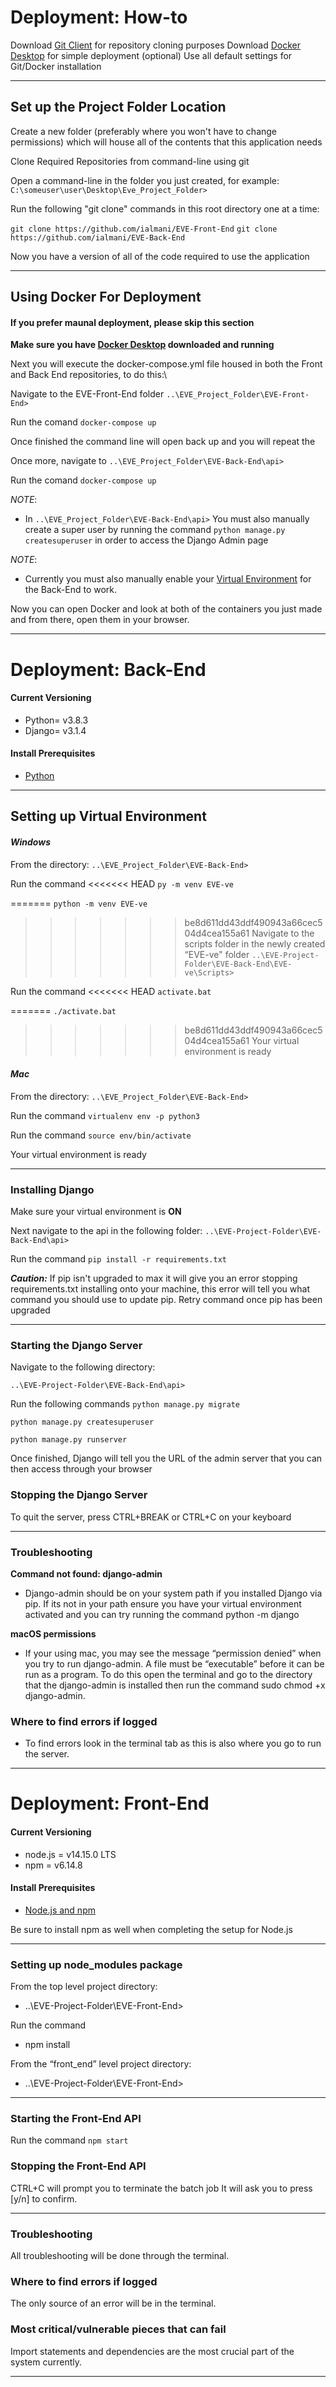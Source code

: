 # Deployment: How-to

Download [Git Client](https://git-scm.com/downloads) for repository cloning purposes
Download [Docker Desktop](https://www.docker.com/products/docker-desktop) for simple deployment (optional)
Use all default settings for Git/Docker installation
___
## Set up the Project Folder Location
Create a new folder (preferably where you won't have to change permissions) which will house all of the contents that this application needs

Clone Required Repositories from command-line using git

Open a command-line in the folder you just created, for example:
``` C:\someuser\user\Desktop\Eve_Project_Folder> ```

Run the following "git clone" commands in this root directory one at a time:

```git clone https://github.com/ialmani/EVE-Front-End```
```git clone https://github.com/ialmani/EVE-Back-End```

Now you have a version of all of the code required to use the application
___
## Using Docker For Deployment 
#### **If you prefer maunal deployment, please skip this section**

**Make sure you have [Docker Desktop](https://www.docker.com/products/docker-desktop) downloaded and running**

Next you will execute the docker-compose.yml file housed in both the Front and Back End repositories, to do this:\

Navigate to the EVE-Front-End folder 
```..\EVE_Project_Folder\EVE-Front-End>```

Run the comand
```docker-compose up```

Once finished the command line will open back up and you will repeat the 

Once more, navigate to 
```..\EVE_Project_Folder\EVE-Back-End\api>```

Run the comand
```docker-compose up```

*NOTE*: 
- In ```..\EVE_Project_Folder\EVE-Back-End\api>``` You must also manually create a super user by running the command 
```python manage.py createsuperuser``` 
in order to access the Django Admin page

*NOTE*: 
- Currently you must also manually enable your [Virtual Environment](https://github.com/ialmani/EVE/blob/master/Documentation/Deployment.md#setting-up-virtual-environment) for the Back-End to work.

Now you can open Docker and look at both of the containers you just made and from there, open them in your browser.
___
# Deployment: Back-End

#### **Current Versioning**
- Python= v3.8.3
- Django= v3.1.4
#### **Install Prerequisites**
- [Python](https://www.python.org/downloads/release/python-383/)
___
## Setting up Virtual Environment 

#### *Windows*

From the directory:
```..\EVE_Project_Folder\EVE-Back-End>```

Run the command
<<<<<<< HEAD
```py -m venv EVE-ve```

=======
```python -m venv EVE-ve```
>>>>>>> be8d611dd43ddf490943a66cec504d4cea155a61
Navigate to the scripts folder in the newly created “EVE-ve" folder
```..\EVE-Project-Folder\EVE-Back-End\EVE-ve\Scripts>```

Run the command
<<<<<<< HEAD
```activate.bat```

=======
```./activate.bat```
>>>>>>> be8d611dd43ddf490943a66cec504d4cea155a61
Your virtual environment is ready

#### *Mac*
From the directory:
```..\EVE_Project_Folder\EVE-Back-End>```

Run the command
```virtualenv env -p python3```

Run the command
```source env/bin/activate```

Your virtual environment is ready
___
### Installing Django
Make sure your virtual environment is **ON**

Next navigate to the api in the following folder:
```..\EVE-Project-Folder\EVE-Back-End\api>```

Run the command
```pip install -r requirements.txt```

***Caution:*** If pip isn't upgraded to max it will give you an error stopping requirements.txt installing onto your machine, this error will tell you what command you should use to update pip. Retry command once pip has been upgraded
___
### Starting the Django Server
Navigate to the following directory:

```..\EVE-Project-Folder\EVE-Back-End\api>```

Run the following commands
```python manage.py migrate```

```python manage.py createsuperuser```

```python manage.py runserver```

Once finished, Django will tell you the URL of the admin server that you can then access through your browser

### Stopping the Django Server
To quit the server, press CTRL+BREAK or CTRL+C on your keyboard
___
### Troubleshooting
**Command not found: django-admin**
- Django-admin should be on your system path if you installed Django via pip. If its not in your path ensure you have your virtual environment activated and you can try running the command python -m django

**macOS permissions**
- If your using mac, you may see the message “permission denied” when you try to run django-admin. A file must be “executable” before it can be run as a program. To do this open the terminal and go to the directory that the django-admin is installed then run the command sudo chmod +x django-admin.
 
### Where to find errors if logged
- To find errors look in the terminal tab as this is also where you go to run the server.
___
# Deployment: Front-End
#### Current Versioning
- node.js = v14.15.0 LTS
- npm = v6.14.8
#### Install Prerequisites
- [Node.js and npm](https://nodejs.org/en/) 

Be sure to install npm as well when completing the setup for Node.js
___
### Setting up node_modules package
From the top level project directory:
- ..\EVE-Project-Folder\EVE-Front-End>

Run the command
- npm install

From the “front_end” level project directory:
- ..\EVE-Project-Folder\EVE-Front-End>
___

### Starting the Front-End API
Run the command
```npm start```

### Stopping the Front-End API
CTRL+C will prompt you to terminate the batch job
It will ask you to press [y/n] to confirm.

___
### Troubleshooting
All troubleshooting will be done through the terminal.
### Where to find errors if logged
The only source of an error will be in the terminal.

### Most critical/vulnerable pieces that can fail
Import statements and dependencies are the most crucial part of the system currently.
___
